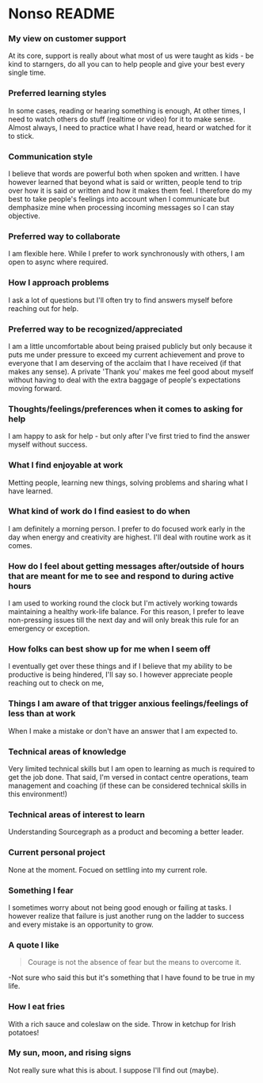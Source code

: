 # Nonso README

### My view on customer support

At its core, support is really about what most of us were taught as kids - be kind to starngers, do all you can to help people and give your best every single time.

### Preferred learning styles

In some cases, reading or hearing something is enough, At other times, I need to watch others do stuff (realtime or video) for it to make sense. Almost always, I need to practice what I have read, heard or watched for it to stick.

### Communication style

I believe that words are powerful both when spoken and written. I have however learned that beyond what is said or written, people tend to trip over how it is said or written and how it makes them feel. I therefore do my best to take people's feelings into account when I communicate but demphasize mine when processing incoming messages so I can stay objective.

### Preferred way to collaborate

I am flexible here. While I prefer to work synchronously with others, I am open to async where required.

### How I approach problems

I ask a lot of questions but I'll often try to find answers myself before reaching out for help.

### Preferred way to be recognized/appreciated

I am a little uncomfortable about being praised publicly but only because it puts me under pressure to exceed my current achievement and prove to everyone that I am deserving of the acclaim that I have received (if that makes any sense). A private 'Thank you' makes me feel good about myself without having to deal with the extra baggage of people's expectations moving forward.

### Thoughts/feelings/preferences when it comes to asking for help

I am happy to ask for help - but only after I've first tried to find the answer myself without success.

### What I find enjoyable at work

Metting people, learning new things, solving problems and sharing what I have learned.

### What kind of work do I find easiest to do when

I am definitely a morning person. I prefer to do focused work early in the day when energy and creativity are highest. I'll deal with routine work as it comes.

### How do I feel about getting messages after/outside of hours that are meant for me to see and respond to during active hours

I am used to working round the clock but I'm actively working towards maintaining a healthy work-life balance. For this reason, I prefer to leave non-pressing issues till the next day and will only break this rule for an emergency or exception.

### How folks can best show up for me when I seem off

I eventually get over these things and if I believe that my ability to be productive is being hindered, I'll say so. I however appreciate people reaching out to check on me,

### Things I am aware of that trigger anxious feelings/feelings of less than at work

When I make a mistake or don't have an answer that I am expected to.

### Technical areas of knowledge

Very limited technical skills but I am open to learning as much is required to get the job done. That said, I'm versed in contact centre operations, team management and coaching (if these can be considered technical skills in this environment!)

### Technical areas of interest to learn

Understanding Sourcegraph as a product and becoming a better leader.

### Current personal project

None at the moment. Focued on settling into my current role.

### Something I fear

I sometimes worry about not being good enough or failing at tasks. I however realize that failure is just another rung on the ladder to success and every mistake is an opportunity to grow.

### A quote I like

> Courage is not the absence of fear but the means to overcome it.

-Not sure who said this but it's something that I have found to be true in my life.

### How I eat fries

With a rich sauce and coleslaw on the side. Throw in ketchup for Irish potatoes!

### My sun, moon, and rising signs

Not really sure what this is about. I suppose I'll find out (maybe).
